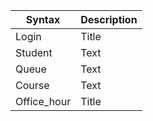 | Syntax      | Description |
| ----------- | ----------- |
| Login       | Title       |
| Student     | Text        |
| Queue       | Text        |
| Course      | Text        |
| Office_hour | Title       |

